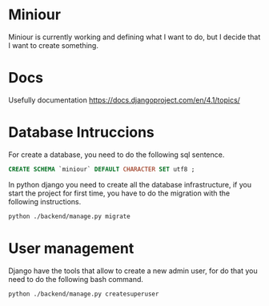 # Miniour
Miniour is currently working and defining what I want to do, but I decide that I want to create something.

# Docs
Usefully documentation https://docs.djangoproject.com/en/4.1/topics/

# Database Intruccions

For create a database, you need to do the following sql sentence.

```sql
CREATE SCHEMA `miniour` DEFAULT CHARACTER SET utf8 ;
```
In python django you need to create all the database infrastructure, if you start the project for first time, you have to do the migration with the following instructions.

```bash
python ./backend/manage.py migrate
```

# User management
Django have the tools that allow to create a new admin user, for do that 
you need to do the following bash command.

```bash
python ./backend/manage.py createsuperuser 
```